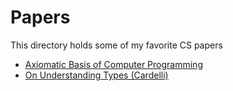
# Papers

This directory holds some of my favorite CS papers

* [Axiomatic Basis of Computer Programming](axiomatic-basis-computer-programming.pdf)
* [On Understanding Types (Cardelli)](cardelli-understanding-types.pdf)
